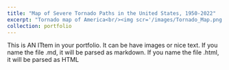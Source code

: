 ```yaml
---
title: "Map of Severe Tornado Paths in the United States, 1950-2022"
excerpt: "Tornado map of America<br/><img scr='/images/Tornado_Map.png'>"
collection: portfolio
---
```


This is AN ITtem in your portfolio. It can be have images or nice text. If you name the file .md, it will be parsed as markdown. If you name the file .html, it will be parsed as HTML
